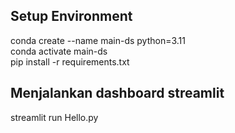## Setup Environment

conda create --name main-ds python=3.11
<br>
conda activate main-ds
<br>
pip install -r requirements.txt

## Menjalankan dashboard streamlit

streamlit run Hello.py
